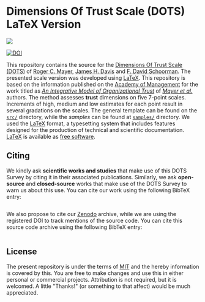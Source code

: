 # Dimensions Of Trust Scale (DOTS) LaTeX Version

<img src="https://upload.wikimedia.org/wikipedia/commons/thumb/9/92/LaTeX_logo.svg/1599px-LaTeX_logo.svg.png">

[![DOI]()]()

This repository contains the source for the [Dimensions Of Trust Scale (DOTS)](http://people.wku.edu/richard.miller/Mayer%20Trust%20article.pdf) of [Roger C. Mayer](https://www.researchgate.net/scientific-contributions/79364000_Roger_C_Mayer), [James H. Davis](https://www.researchgate.net/scientific-contributions/81323154_James_H_Davis) and [F. David Schoorman](https://www.researchgate.net/scientific-contributions/2004290170_F_David_Schoorman). The presented scale version was developed using [LaTeX](https://en.wikipedia.org/wiki/LaTeX). This repository is based on the information published on the [Academy of Management](https://www.jstor.org/publisher/aom) for the work titled as *[An Integrative Model of Organizational Trust](http://people.wku.edu/richard.miller/Mayer%20Trust%20article.pdf)* of *[Mayer et al.](http://people.wku.edu/richard.miller/Mayer%20Trust%20article.pdf)* authors. The  method assesses **trust** dimensions on five 7-point scales. Increments of high, medium and low estimates for each point result in several gradations on the scales. The general template can be found on the [`src/`](src/) directory, while the *samples* can be found at [`samples/`](samples/) directory. We used the [LaTeX](https://www.latex-project.org/) format, a typesetting system that includes features designed for the production of technical and scientific documentation. [LaTeX](https://www.latex-project.org/) is available as [free software](https://www.latex-project.org/lppl/).

## Citing

We kindly ask **scientific works and studies** that make use of this DOTS Survey by citing it in their associated publications. Similarly, we ask **open-source** and **closed-source** works that make use of the DOTS Survey to warn us about this use. You can cite our work using the following BibTeX entry:

```

```

We also propose to cite our [Zenodo](https://zenodo.org) archive, while we are using the registered DOI to track mentions of the source code. You can cite this source code archive using the following BibTeX entry:

```

```

## License

The present repository is under the terms of [MIT](LICENSE) and the hereby information is covered by this. You are free to make changes and use this in either personal or commercial projects. Attribution is not required, but it is welcomed. A little "Thanks!" (or something to that affect) would be much appreciated.
